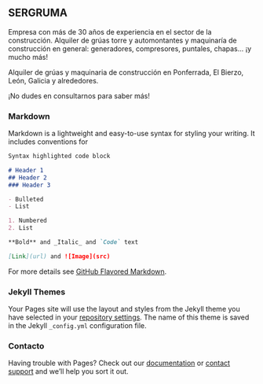 ## SERGRUMA

Empresa con más de 30 años de experiencia en el sector de la construcción. Alquiler de grúas torre y automontantes y maquinaría de construcción en general: generadores, compresores, puntales, chapas... ¡y mucho más!

Alquiler de grúas y maquinaria de construcción en Ponferrada, El Bierzo, León, Galicia y alrededores.

¡No dudes en consultarnos para saber más!

### Markdown

Markdown is a lightweight and easy-to-use syntax for styling your writing. It includes conventions for

```markdown
Syntax highlighted code block

# Header 1
## Header 2
### Header 3

- Bulleted
- List

1. Numbered
2. List

**Bold** and _Italic_ and `Code` text

[Link](url) and ![Image](src)
```

For more details see [GitHub Flavored Markdown](https://guides.github.com/features/mastering-markdown/).

### Jekyll Themes

Your Pages site will use the layout and styles from the Jekyll theme you have selected in your [repository settings](https://github.com/sergruma/sergruma.github.io/settings). The name of this theme is saved in the Jekyll `_config.yml` configuration file.

### Contacto

Having trouble with Pages? Check out our [documentation](https://help.github.com/categories/github-pages-basics/) or [contact support](https://github.com/contact) and we’ll help you sort it out.

